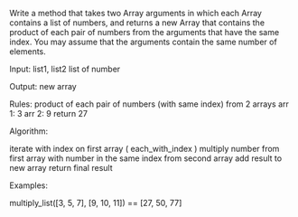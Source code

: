 Write a method that takes two Array arguments in which each Array
contains a list of numbers, and returns a new Array that contains the
product of each pair of numbers from the arguments that have the same
index. You may assume that the arguments contain the same number of
elements.

Input: list1, list2
  list of number

Output: new array

Rules:
 product of each pair of numbers (with same index) from 2 arrays
 arr 1: 3
 arr 2: 9
  return 27

Algorithm:

  iterate with index on first array ( each_with_index )
  multiply number from first array with number in the same index from second array
  add result to new array
  return final result


Examples:

multiply_list([3, 5, 7], [9, 10, 11]) == [27, 50, 77]
